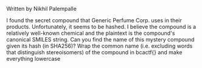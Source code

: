 Written by Nikhil Palempalle

I found the secret compound that Generic Perfume Corp. uses in their products. Unfortunately, it seems to be hashed. I believe the compound is a relatively well-known chemical and the plaintext is the compound's canonical SMILES string. Can you find the name of this mystery compound given its hash (in SHA256)? Wrap the common name (i.e. excluding words that distinguish stereoisomers) of the compound in bcactf{} and make everything lowercase
